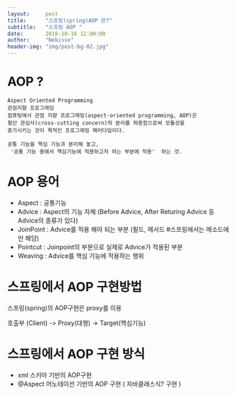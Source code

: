 ```yaml
---
layout:     post
title:      "스프링(spring)AOP 란?"
subtitle:   "스프링 AOP "
date:       2018-10-16 12:00:00
author:     "Nekisse"
header-img: "img/post-bg-02.jpg"
---
```




# AOP ?

    Aspect Oriented Programming
    관점지향 프로그래밍
    컴퓨팅에서 관점 지향 프로그래밍(aspect-oriented programming, AOP)은
    횡단 관심사(cross-cutting concern)의 분리를 허용함으로써 모듈성을
    증가시키는 것이 목적인 프로그래밍 패러다임이다.
    
    공통 기능을 핵심 기능과 분리해 놓고,
     '공통 기능 중에서 핵심기능에 적용하고자 하는 부분에 적용'  하는 것.
    


# AOP 용어

- Aspect : 공통기능
- Advice : Aspect의 기능 자체    (Before Advice, After Returing Advice 등  Advice의 종류가 있다)
- JoinPoint :  Advice를 적용 해야 되는 부분
    (필드, 메서드 #스프링에서는 메소드에만 해당) 
- Pointcut : Joinpoint의 부분으로 실제로 Advice가 적용된 부분
- Weaving : Advice를 핵심 기능에 적용하는 행위



# 스프링에서 AOP 구현방법
스프링(spring)의 AOP구현은 proxy를 이용

호출부 (Client)   ->  Proxy(대행)   -> Target(핵심기능)


# 스프링에서 AOP 구현 방식
 - xml 스키마 기반의 AOP구현
 - @Aspect 어노테이션 기반의 AOP 구현 ( 자바클래스식? 구현 )





